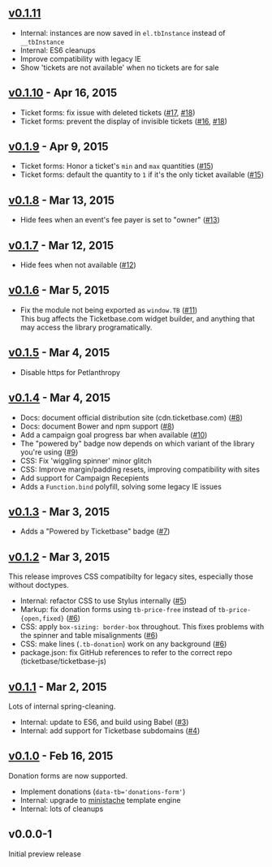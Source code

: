 ## [v0.1.11]

* Internal: instances are now saved in `el.tbInstance` instead of `__tbInstance`
* Internal: ES6 cleanups
* Improve compatibility with legacy IE
* Show 'tickets are not available' when no tickets are for sale

## [v0.1.10] - Apr 16, 2015

* Ticket forms: fix issue with deleted tickets ([#17], [#18])
* Ticket forms: prevent the display of invisible tickets ([#16], [#18])

## [v0.1.9] - Apr 9, 2015

* Ticket forms: Honor a ticket's `min` and `max` quantities ([#15])
* Ticket forms: default the quantity to `1` if it's the only ticket available ([#15])

## [v0.1.8] - Mar 13, 2015

* Hide fees when an event's fee payer is set to "owner" ([#13])

## [v0.1.7] - Mar 12, 2015

* Hide fees when not available ([#12])

## [v0.1.6] - Mar 5, 2015

 * Fix the module not being exported as `window.TB` ([#11])<br>
   This bug affects the Ticketbase.com widget builder, and anything that may access the library programatically.

## [v0.1.5] - Mar 4, 2015

 * Disable https for Petlanthropy

## [v0.1.4] - Mar 4, 2015

 * Docs: document official distribution site (cdn.ticketbase.com) ([#8])
 * Docs: document Bower and npm support ([#8])
 * Add a campaign goal progress bar when available ([#10])
 * The "powered by" badge now depends on which variant of the library you're using ([#9])
 * CSS: Fix 'wiggling spinner' minor glitch
 * CSS: Improve margin/padding resets, improving compatibility with sites
 * Add support for Campaign Recepients
 * Adds a `Function.bind` polyfill, solving some legacy IE issues

## [v0.1.3] - Mar 3, 2015

 * Adds a "Powered by Ticketbase" badge ([#7])

## [v0.1.2] - Mar 3, 2015

This release improves CSS compatibilty for legacy sites, especially those without doctypes.

 * Internal: refactor CSS to use Stylus internally ([#5])
 * Markup: fix donation forms using `tb-price-free` instead of `tb-price-{open,fixed}` ([#6])
 * CSS: apply `box-sizing: border-box` throughout. This fixes problems with the spinner and table misalignments ([#6])
 * CSS: make lines (`.tb-donation`) work on any background ([#6])
 * package.json: fix GitHub references to refer to the correct repo (ticketbase/ticketbase-js)

## [v0.1.1] - Mar 2, 2015

Lots of internal spring-cleaning.

 * Internal: update to ES6, and build using Babel ([#3])
 * Internal: add support for Ticketbase subdomains ([#4])

## [v0.1.0] - Feb 16, 2015

Donation forms are now supported.

 * Implement donations (`data-tb='donations-form'`)
 * Internal: upgrade to [ministache](https://www.npmjs.com/package/ministache) template engine
 * Internal: lots of cleanups

## v0.0.0-1

Initial preview release

[#3]: https://github.com/ticketbase/ticketbase-js/issues/3
[#4]: https://github.com/ticketbase/ticketbase-js/issues/4
[#5]: https://github.com/ticketbase/ticketbase-js/issues/5
[#6]: https://github.com/ticketbase/ticketbase-js/issues/6
[#7]: https://github.com/ticketbase/ticketbase-js/issues/7
[#8]: https://github.com/ticketbase/ticketbase-js/issues/8
[#9]: https://github.com/ticketbase/ticketbase-js/issues/9
[#10]: https://github.com/ticketbase/ticketbase-js/issues/10
[#11]: https://github.com/ticketbase/ticketbase-js/issues/11
[#12]: https://github.com/ticketbase/ticketbase-js/issues/12
[#13]: https://github.com/ticketbase/ticketbase-js/issues/13
[#14]: https://github.com/ticketbase/ticketbase-js/issues/14
[#15]: https://github.com/ticketbase/ticketbase-js/issues/15
[#16]: https://github.com/ticketbase/ticketbase-js/issues/16
[#17]: https://github.com/ticketbase/ticketbase-js/issues/17
[#18]: https://github.com/ticketbase/ticketbase-js/issues/18
[v0.1.11]: https://github.com/ticketbase/ticketbase-js/compare/v0.1.10...v0.1.11
[v0.1.10]: https://github.com/ticketbase/ticketbase-js/compare/v0.1.9...v0.1.10
[v0.1.9]: https://github.com/ticketbase/ticketbase-js/compare/v0.1.8...v0.1.9
[v0.1.8]: https://github.com/ticketbase/ticketbase-js/compare/v0.1.7...v0.1.8
[v0.1.7]: https://github.com/ticketbase/ticketbase-js/compare/v0.1.6...v0.1.7
[v0.1.6]: https://github.com/ticketbase/ticketbase-js/compare/v0.1.5...v0.1.6
[v0.1.5]: https://github.com/ticketbase/ticketbase-js/compare/v0.1.4...v0.1.5
[v0.1.4]: https://github.com/ticketbase/ticketbase-js/compare/v0.1.3...v0.1.4
[v0.1.3]: https://github.com/ticketbase/ticketbase-js/compare/v0.1.2...v0.1.3
[v0.1.2]: https://github.com/ticketbase/ticketbase-js/compare/v0.1.1...v0.1.2
[v0.1.1]: https://github.com/ticketbase/ticketbase-js/compare/v0.1.0...v0.1.1
[v0.1.0]: https://github.com/ticketbase/ticketbase-js/compare/v0.0.0-1...v0.1.0
